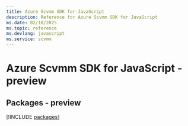 ```yaml
---
title: Azure Scvmm SDK for JavaScript
description: Reference for Azure Scvmm SDK for JavaScript
ms.date: 02/18/2025
ms.topic: reference
ms.devlang: javascript
ms.service: scvmm
---
```

# Azure Scvmm SDK for JavaScript - preview
## Packages - preview
[!INCLUDE [packages](scvmm-index.md)]